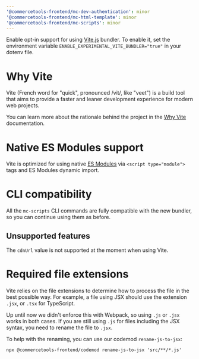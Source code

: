 ```yaml
---
'@commercetools-frontend/mc-dev-authentication': minor
'@commercetools-frontend/mc-html-template': minor
'@commercetools-frontend/mc-scripts': minor
---
```


Enable opt-in support for using [Vite.js](https://vitejs.dev/) bundler. To enable it, set the environment variable `ENABLE_EXPERIMENTAL_VITE_BUNDLER="true"` in your dotenv file.

# Why Vite

Vite (French word for "quick", pronounced /vit/, like "veet") is a build tool that aims to provide a faster and leaner development experience for modern web projects.

You can learn more about the rationale behind the project in the [Why Vite](https://vitejs.dev/guide/why.html) documentation.

# Native ES Modules support

Vite is optimized for using native [ES Modules](https://developer.mozilla.org/en-US/docs/Web/JavaScript/Guide/Modules) via `<script type="module">` tags and ES Modules dynamic import.

# CLI compatibility

All the `mc-scripts` CLI commands are fully compatible with the new bundler, so you can continue using them as before.

## Unsupported features

The `cdnUrl` value is not supported at the moment when using Vite.

# Required file extensions

Vite relies on the file extensions to determine how to process the file in the best possible way. For example, a file using JSX should use the extension `.jsx`, or `.tsx` for TypeScript.

Up until now we didn't enforce this with Webpack, so using `.js` or `.jsx` works in both cases. If you are still using `.js` for files including the JSX syntax, you need to rename the file to `.jsx`.

To help with the renaming, you can use our codemod `rename-js-to-jsx`:

```
npx @commercetools-frontend/codemod rename-js-to-jsx 'src/**/*.js'
```
